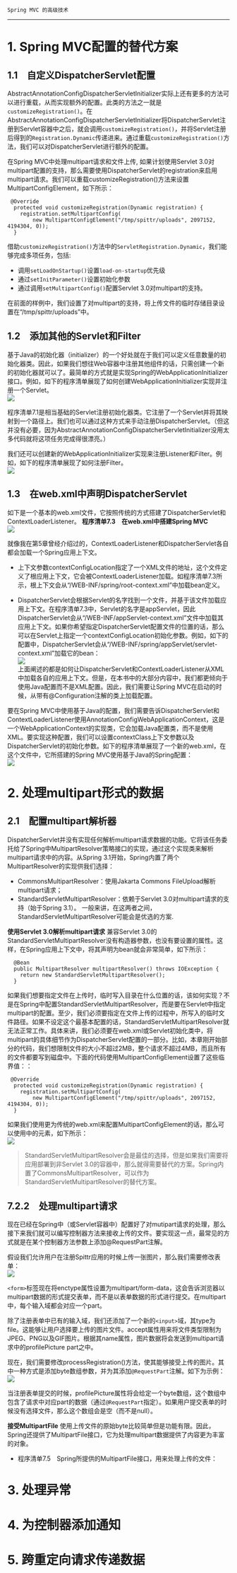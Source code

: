     Spring MVC 的高级技术
------------

# 1. Spring MVC配置的替代方案
## 1.1　自定义DispatcherServlet配置
AbstractAnnotationConfigDispatcherServletInitializer实际上还有更多的方法可以进行重载，从而实现额外的配置。此类的方法之一就是`customizeRegistration()`。在AbstractAnnotationConfigDispatcherServletInitializer将DispatcherServlet注册到Servlet容器中之后，就会调用`customizeRegistration()`，并将Servlet注册后得到的`Registration.Dynamic`传递进来。通过重载`customizeRegistration()`方法，我们可以对DispatcherServlet进行额外的配置。


在Spring MVC中处理multipart请求和文件上传, 如果计划使用Servlet 3.0对multipart配置的支持，那么需要使用DispatcherServlet的registration来启用multipart请求。我们可以重载customizeRegistration()方法来设置MultipartConfigElement，如下所示：
```
 @Override
  protected void customizeRegistration(Dynamic registration) {
    registration.setMultipartConfig(
        new MultipartConfigElement("/tmp/spittr/uploads", 2097152, 4194304, 0));
  }
```
借助`customizeRegistration()`方法中的`ServletRegistration.Dynamic`，我们能够完成多项任务，包括:
- 调用`setLoadOnStartup()`设置`load-on-startup`优先级
- 通过`setInitParameter()`设置初始化参数
- 通过调用`setMultipartConfig()`配置Servlet 3.0对multipart的支持。

在前面的样例中，我们设置了对multipart的支持，将上传文件的临时存储目录设置在“/tmp/spittr/uploads”中。

## 1.2　添加其他的Servlet和Filter
基于Java的初始化器（initializer）的一个好处就在于我们可以定义任意数量的初始化器类。因此，如果我们想往Web容器中注册其他组件的话，只需创建一个新的初始化器就可以了。最简单的方式就是实现Spring的WebApplicationInitializer接口。例如，如下的程序清单展现了如何创建WebApplicationInitializer实现并注册一个Servlet。
<br/>![](img/reg-servlet.jpg)<br/>

程序清单7.1是相当基础的Servlet注册初始化器类。它注册了一个Servlet并将其映射到一个路径上。我们也可以通过这种方式来手动注册DispatcherServlet。（但这并没有必要，因为AbstractAnnotationConfigDispatcherServletInitializer没用太多代码就将这项任务完成得很漂亮。）

我们还可以创建新的WebApplicationInitializer实现来注册Listener和Filter。例如，如下的程序清单展现了如何注册Filter。
<br/>![](img/reg-filter.jpg)<br/>

## 1.3　在web.xml中声明DispatcherServlet
如下是一个基本的web.xml文件，它按照传统的方式搭建了DispatcherServlet和ContextLoaderListener。
**程序清单7.3　在web.xml中搭建Spring MVC**
<br/>![](img/xml-config.jpg)<br/>

就像我在第5章曾经介绍过的，ContextLoaderListener和DispatcherServlet各自都会加载一个Spring应用上下文。
- 上下文参数contextConfigLocation指定了一个XML文件的地址，这个文件定义了根应用上下文，它会被ContextLoaderListener加载。如程序清单7.3所示，根上下文会从“/WEB-INF/spring/root-context.xml”中加载bean定义。

- DispatcherServlet会根据Servlet的名字找到一个文件，并基于该文件加载应用上下文。在程序清单7.3中，Servlet的名字是appServlet，因此DispatcherServlet会从“/WEB-INF/appServlet-context.xml”文件中加载其应用上下文。如果你希望指定DispatcherServlet配置文件的位置的话，那么可以在Servlet上指定一个contextConfigLocation初始化参数。例如，如下的配置中，DispatcherServlet会从“/WEB-INF/spring/appServlet/servlet-context.xml”加载它的bean：
<br/>![](img/explicit-config.jpg)<br/>
上面阐述的都是如何让DispatcherServlet和ContextLoaderListener从XML中加载各自的应用上下文。但是，在本书中的大部分内容中，我们都更倾向于使用Java配置而不是XML配置。因此，我们需要让Spring MVC在启动的时候，从带有@Configuration注解的类上加载配置。

要在Spring MVC中使用基于Java的配置，我们需要告诉DispatcherServlet和ContextLoaderListener使用AnnotationConfigWebApplicationContext，这是一个WebApplicationContext的实现类，它会加载Java配置类，而不是使用XML。要实现这种配置，我们可以设置contextClass上下文参数以及DispatcherServlet的初始化参数。如下的程序清单展现了一个新的web.xml，在这个文件中，它所搭建的Spring MVC使用基于Java的Spring配置：
<br/>![](img/javaconfig.jpg)<br/>

# 2. 处理multipart形式的数据
## 2.1　配置multipart解析器
DispatcherServlet并没有实现任何解析multipart请求数据的功能。它将该任务委托给了Spring中MultipartResolver策略接口的实现，通过这个实现类来解析multipart请求中的内容。从Spring 3.1开始，Spring内置了两个MultipartResolver的实现供我们选择：
- CommonsMultipartResolver：使用Jakarta Commons FileUpload解析multipart请求；
- StandardServletMultipartResolver：依赖于Servlet 3.0对multipart请求的支持（始于Spring 3.1）。
一般来讲，在这两者之间，StandardServletMultipartResolver可能会是优选的方案.

**使用Servlet 3.0解析multipart请求**
兼容Servlet 3.0的StandardServletMultipartResolver没有构造器参数，也没有要设置的属性。这样，在Spring应用上下文中，将其声明为bean就会非常简单，如下所示：
```
  @Bean
  public MultipartResolver multipartResolver() throws IOException {
    return new StandardServletMultipartResolver();
  }
```
如果我们想要指定文件在上传时，临时写入目录在什么位置的话，该如何实现？不是在Spring中配置StandardServletMultipartResolver，而是要在Servlet中指定multipart的配置。至少，我们必须要指定在文件上传的过程中，所写入的临时文件路径。如果不设定这个最基本配置的话，StandardServletMultipartResolver就无法正常工作。具体来讲，我们必须要在web.xml或Servlet初始化类中，将multipart的具体细节作为DispatcherServlet配置的一部分。比如，本章刚开始部分的代码，我们想限制文件的大小不超过2MB，整个请求不超过4MB，而且所有的文件都要写到磁盘中。下面的代码使用MultipartConfigElement设置了这些临界值：：
```
 @Override
  protected void customizeRegistration(Dynamic registration) {
    registration.setMultipartConfig(
        new MultipartConfigElement("/tmp/spittr/uploads", 2097152, 4194304, 0));
  }
```
如果我们使用更为传统的web.xml来配置MultipartConfigElement的话，那么可以使用<servlet>中的<multipart-config>元素，如下所示：
<br/>![](img/xml-multipart.jpg)<br/>

> StandardServletMultipartResolver会是最佳的选择，但是如果我们需要将应用部署到非Servlet 3.0的容器中，那么就得需要替代的方案。Spring内置了CommonsMultipartResolver，可以作为StandardServletMultipartResolver的替代方案。
## 7.2.2　处理multipart请求
现在已经在Spring中（或Servlet容器中）配置好了对mutipart请求的处理，那么接下来我们就可以编写控制器方法来接收上传的文件。要实现这一点，最常见的方式就是在某个控制器方法参数上添加@RequestPart注解。

假设我们允许用户在注册Spittr应用的时候上传一张图片，那么我们需要修改表单：
<br/>![](img/multipart-form.jpg)<br/>

`<form>`标签现在将enctype属性设置为multipart/form-data，这会告诉浏览器以multipart数据的形式提交表单，而不是以表单数据的形式进行提交。在multipart中，每个输入域都会对应一个part。

除了注册表单中已有的输入域，我们还添加了一个新的`<input>`域，其type为file。这能够让用户选择要上传的图片文件。accept属性用来将文件类型限制为JPEG、PNG以及GIF图片。根据其name属性，图片数据将会发送到multipart请求中的profilePicture part之中。

现在，我们需要修改processRegistration()方法，使其能够接受上传的图片。其中一种方式是添加byte数组参数，并为其添加`@RequestPart`注解。如下为示例：
<br/>![](img/processRegist.jpg)<br/>

当注册表单提交的时候，profilePicture属性将会给定一个byte数组，这个数组中包含了请求中对应part的数据（通过`@RequestPart`指定）。如果用户提交表单的时候没有选择文件，那么这个数组会是空（而不是null）。

**接受MultipartFile**
使用上传文件的原始byte比较简单但是功能有限。因此，Spring还提供了MultipartFile接口，它为处理multipart数据提供了内容更为丰富的对象。
- 程序清单7.5　Spring所提供的MultipartFile接口，用来处理上传的文件：



# 3. 处理异常
# 4. 为控制器添加通知
# 5. 跨重定向请求传递数据